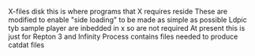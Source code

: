 X-files disk 
this is where programs that X requires reside
These are modified to enable "side loading" to be made as simple as possible
Ldpic
tyb sample player are inbedded in x so are not required
At present this is just for Repton 3 and Infinity
Process
contains files needed to produce catdat files 